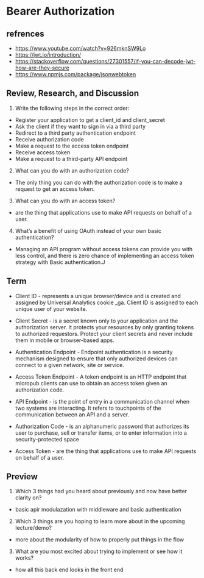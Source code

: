 # Bearer Authorization

## refrences

- https://www.youtube.com/watch?v=926mknSW9Lo
- https://jwt.io/introduction/
- https://stackoverflow.com/questions/27301557/if-you-can-decode-jwt-how-are-they-secure
- https://www.npmjs.com/package/jsonwebtoken

## Review, Research, and Discussion

1. Write the following steps in the correct order:

- Register your application to get a client_id and client_secret
- Ask the client if they want to sign in via a third party
- Redirect to a third party authentication endpoint
- Receive authorization code
- Make a request to the access token endpoint
- Receive access token
- Make a request to a third-party API endpoint

2. What can you do with an authorization code?

- The only thing you can do with the authorization code is to make a request to get an access token.

3. What can you do with an access token?

- are the thing that applications use to make API requests on behalf of a user.

4. What’s a benefit of using OAuth instead of your own basic authentication?

- Managing an API program without access tokens can provide you with less control, and there is zero chance of implementing an access token strategy with Basic authentication.J

## Term

- Client ID - represents a unique browser/device and is created and assigned by Universal Analytics cookie \_ga. Client ID is assigned to each unique user of your website.

- Client Secret - is a secret known only to your application and the authorization server. It protects your resources by only granting tokens to authorized requestors. Protect your client secrets and never include them in mobile or browser-based apps.

- Authentication Endpoint - Endpoint authentication is a security mechanism designed to ensure that only authorized devices can connect to a given network, site or service.

- Access Token Endpoint - A token endpoint is an HTTP endpoint that micropub clients can use to obtain an access token given an authorization code.

- API Endpoint - is the point of entry in a communication channel when two systems are interacting. It refers to touchpoints of the communication between an API and a server.

- Authorization Code - is an alphanumeric password that authorizes its user to purchase, sell or transfer items, or to enter information into a security-protected space

- Access Token - are the thing that applications use to make API requests on behalf of a user.

## Preview

1. Which 3 things had you heard about previously and now have better clarity on?

- basic apir modulazation with middleware and basic authentication

2. Which 3 things are you hoping to learn more about in the upcoming lecture/demo?

- more about the modularity of how to properly put things in the flow

3. What are you most excited about trying to implement or see how it works?

- how all this back end looks in the front end
